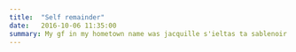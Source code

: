 ```yaml
---
title:  "Self remainder"
date:   2016-10-06 11:35:00
summary: My gf in my hometown name was jacquille s'ieltas ta sablenoir.
---
```



